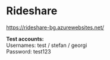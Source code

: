 # Rideshare

https://rideshare-bg.azurewebsites.net/

<b>Test accounts:</b> <br/>
Usernames: test / stefan / georgi <br/>
Password: test123